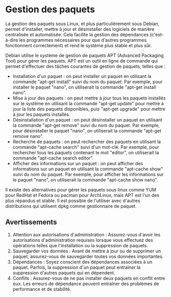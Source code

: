 # Gestion des paquets

La gestion des paquets sous Linux, et plus particulièrement sous Debian, permet d'installer, mettre à jour et désinstaller des logiciels de manière centralisée et automatisée. Cela facilite la gestion des dépendances (c'est-à-dire les programmes nécessaires pour que d'autres programmes fonctionnent correctement) et rend le système plus stable et plus sûr.

Debian utilise le système de gestion de paquets APT (Advanced Packaging Tool) pour gérer les paquets. APT est un outil en ligne de commande qui permet d'effectuer des tâches courantes de gestion de paquets, telles que :

* Installation d'un paquet : on peut installer un paquet en utilisant la commande "apt-get install" suivi du nom du paquet. Par exemple, pour installer le paquet "nano", on utiliserait la commande "apt-get install nano".
* Mise à jour des paquets : on peut mettre à jour tous les paquets installés sur le système en utilisant la commande "apt-get update" pour mettre à jour la liste des paquets disponibles, puis "apt-get upgrade" pour mettre à jour les paquets installés.
* Désinstallation d'un paquet : on peut désinstaller un paquet en utilisant la commande "apt-get remove" suivi du nom du paquet. Par exemple, pour désinstaller le paquet "nano", on utiliserait la commande "apt-get remove nano".
* Recherche de paquets : on peut rechercher des paquets en utilisant la commande "apt-cache search" suivi d'un mot-clé. Par exemple, pour rechercher tous les paquets contenant le mot "editor", on utiliserait la commande "apt-cache search editor".
* Afficher des informations sur un paquet : on peut afficher des informations sur un paquet en utilisant la commande "apt-cache show" suivi du nom du paquet. Par exemple, pour afficher les informations sur le paquet "nano", on utiliserait la commande "apt-cache show nano".

Il existe des alternatives pour gérer les paquets sous linux comme YUM pour RedHat et Fedora ou pacman pour ArchLinux, mais APT est l'un des plus répandus et stable. Il est possible de l'utiliser avec d'autres distributions qui utilisent dpkg comme gestionnaire de paquet.

## Avertissements

1. Attention aux autorisations d'administration : Assurez-vous d'avoir les autorisations d'administration requises lorsque vous effectuez des opérations telles que l'installation ou la suppression de paquets.
2. Sauvegarder vos données : Avant de mettre à jour ou de supprimer un paquet, assurez-vous de sauvegarder toutes vos données importantes.
3. Dépendances : Soyez conscient des dépendances associées à un paquet. Parfois, la suppression d'un paquet peut entraîner la suppression d'autres paquets qui en dépendent.
4. Conflits : Assurez-vous de ne pas installer deux paquets en conflit entre eux. Les erreurs de dépendance peuvent entraîner des problèmes de performance et de stabilité.
